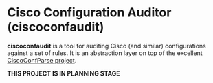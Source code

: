 # Cisco Configuration Auditor (ciscoconfaudit)

**ciscoconfaudit** is a tool for auditing Cisco (and similar) configurations against a set of rules. It is an abstraction 
layer on top of the excellent [CiscoConfParse project](https://github.com/mpenning/ciscoconfparse).

**THIS PROJECT IS IN PLANNING STAGE**
